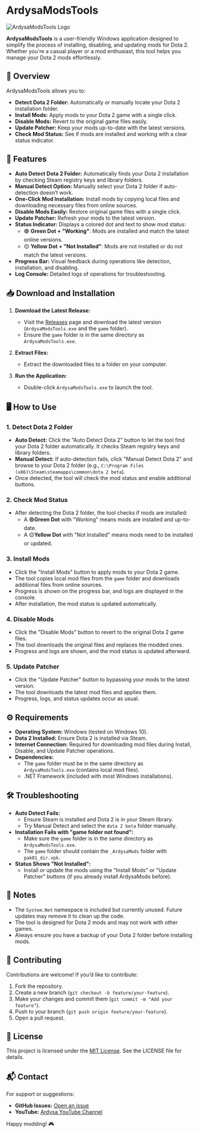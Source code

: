 # ArdysaModsTools

![ArdysaModsTools Logo](https://via.placeholder.com/150) <!-- Replace with actual logo URL if available -->

**ArdysaModsTools** is a user-friendly Windows application designed to simplify the process of installing, disabling, and updating mods for 
Dota 2. Whether you're a casual player or a mod enthusiast, this tool helps you manage your Dota 2 mods effortlessly.

## 📌 Overview

ArdysaModsTools allows you to:
- **Detect Dota 2 Folder:** Automatically or manually locate your Dota 2 installation folder.
- **Install Mods:** Apply mods to your Dota 2 game with a single click.
- **Disable Mods:** Revert to the original game files easily.
- **Update Patcher:** Keep your mods up-to-date with the latest versions.
- **Check Mod Status:** See if mods are installed and working with a clear status indicator.

## 🚀 Features

- **Auto Detect Dota 2 Folder:** Automatically finds your Dota 2 installation by checking Steam registry keys and library folders.
- **Manual Detect Option:** Manually select your Dota 2 folder if auto-detection doesn’t work.
- **One-Click Mod Installation:** Install mods by copying local files and downloading necessary files from online sources.
- **Disable Mods Easily:** Restore original game files with a single click.
- **Update Patcher:** Refresh your mods to the latest version.
- **Status Indicator:** Displays a colored dot and text to show mod status:
  - 🟢 **Green Dot + "Working"**: Mods are installed and match the latest online versions.
  - 🟡 **Yellow Dot + "Not Installed"**: Mods are not installed or do not match the latest versions.
- **Progress Bar:** Visual feedback during operations like detection, installation, and disabling.
- **Log Console:** Detailed logs of operations for troubleshooting.

## 📥 Download and Installation

1. **Download the Latest Release:**
   - Visit the [Releases](https://github.com/Anneardysa/ArdysaModsTools/releases) page and download the latest version (`ArdysaModsTools.exe` and the `game` folder).
   - Ensure the `game` folder is in the same directory as `ArdysaModsTools.exe`.

2. **Extract Files:**
   - Extract the downloaded files to a folder on your computer.

3. **Run the Application:**
   - Double-click `ArdysaModsTools.exe` to launch the tool.

## 🖥️ How to Use

### 1. Detect Dota 2 Folder
- **Auto Detect:** Click the "Auto Detect Dota 2" button to let the tool find your Dota 2 folder automatically. It checks Steam registry keys and library folders.
- **Manual Detect:** If auto-detection fails, click "Manual Detect Dota 2" and browse to your Dota 2 folder (e.g., `C:\Program Files (x86)\Steam\steamapps\common\dota 2 beta`).
- Once detected, the tool will check the mod status and enable additional buttons.

### 2. Check Mod Status
- After detecting the Dota 2 folder, the tool checks if mods are installed:
  - A 🟢**Green Dot** with "Working" means mods are installed and up-to-date.
  - A 🟡**Yellow Dot** with "Not Installed" means mods need to be installed or updated.

### 3. Install Mods
- Click the "Install Mods" button to apply mods to your Dota 2 game.
- The tool copies local mod files from the `game` folder and downloads additional files from online sources.
- Progress is shown on the progress bar, and logs are displayed in the console.
- After installation, the mod status is updated automatically.

### 4. Disable Mods
- Click the "Disable Mods" button to revert to the original Dota 2 game files.
- The tool downloads the original files and replaces the modded ones.
- Progress and logs are shown, and the mod status is updated afterward.

### 5. Update Patcher
- Click the "Update Patcher" button to bypassing your mods to the latest version.
- The tool downloads the latest mod files and applies them.
- Progress, logs, and status updates occur as usual.

## ⚙️ Requirements

- **Operating System:** Windows (tested on Windows 10).
- **Dota 2 Installed:** Ensure Dota 2 is installed via Steam.
- **Internet Connection:** Required for downloading mod files during Install, Disable, and Update Patcher operations.
- **Dependencies:**
  - The `game` folder must be in the same directory as `ArdysaModsTools.exe` (contains local mod files).
  - .NET Framework (included with most Windows installations).

## 🛠️ Troubleshooting

- **Auto Detect Fails:**
  - Ensure Steam is installed and Dota 2 is in your Steam library.
  - Try Manual Detect and select the `dota 2 beta` folder manually.
- **Installation Fails with "game folder not found":**
  - Make sure the `game` folder is in the same directory as `ArdysaModsTools.exe`.
  - The `game` folder should contain the `_ArdysaMods` folder with `pak01_dir.vpk`.
- **Status Shows "Not Installed":**
  - Install or update the mods using the "Install Mods" or "Update Patcher" buttons (if you already install ArdysaMods before).

## 📝 Notes

- The `System.Net` namespace is included but currently unused. Future updates may remove it to clean up the code.
- The tool is designed for Dota 2 mods and may not work with other games.
- Always ensure you have a backup of your Dota 2 folder before installing mods.

## 🤝 Contributing

Contributions are welcome! If you’d like to contribute:
1. Fork the repository.
2. Create a new branch (`git checkout -b feature/your-feature`).
3. Make your changes and commit them (`git commit -m "Add your feature"`).
4. Push to your branch (`git push origin feature/your-feature`).
5. Open a pull request.

## 📜 License

This project is licensed under the [MIT License](LICENSE). See the LICENSE file for details.

## 📬 Contact

For support or suggestions:
- **GitHub Issues:** [Open an issue](https://github.com/Anneardysa/ArdysaModsTools/issues)
- **YouTube:** [Ardysa YouTube Channel](https://www.youtube.com/@Ardysa?sub_confirmation=1)

Happy modding! 🎮
